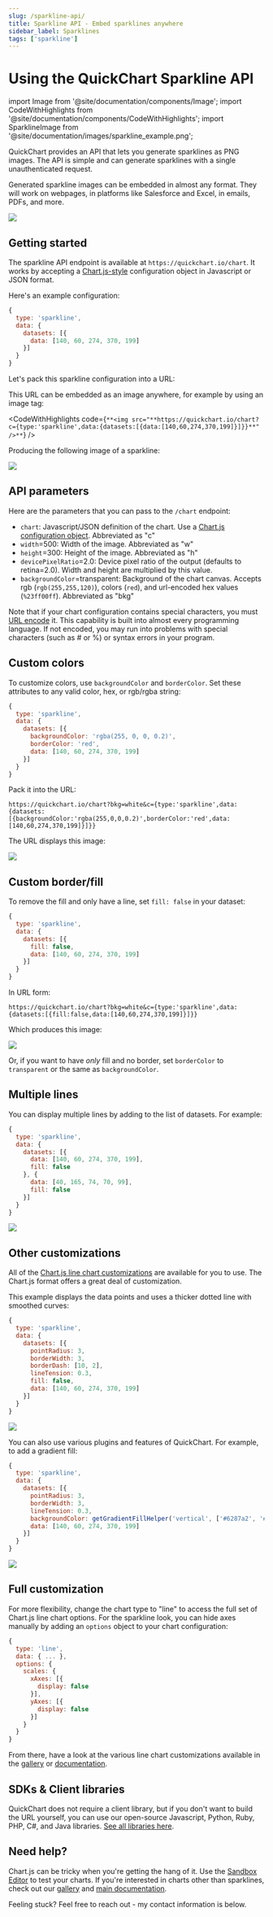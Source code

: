 ```yaml
---
slug: /sparkline-api/
title: Sparkline API - Embed sparklines anywhere
sidebar_label: Sparklines
tags: ['sparkline']
---
```


# Using the QuickChart Sparkline API

import Image from '@site/documentation/components/Image';
import CodeWithHighlights from '@site/documentation/components/CodeWithHighlights';
import SparklineImage from '@site/documentation/images/sparkline_example.png';

QuickChart provides an API that lets you generate sparklines as PNG images. The API is simple and can generate sparklines with a single unauthenticated request.

Generated sparkline images can be embedded in almost any format. They will work on webpages, in platforms like Salesforce and Excel, in emails, PDFs, and more.

<Image noBorder maxWidth={500} src={SparklineImage} caption="An example of QuickChart sparklines embedded in an application."/>

## Getting started

The sparkline API endpoint is available at `https://quickchart.io/chart`. It works by accepting a [Chart.js-style](https://chartjs.org/) configuration object in Javascript or JSON format.

Here's an example configuration:

```js
{
  type: 'sparkline',
  data: {
    datasets: [{
      data: [140, 60, 274, 370, 199]
    }]
  }
}
```

Let's pack this sparkline configuration into a URL:

<CodeWithHighlights code="**https://quickchart.io/chart?c=**{type:'sparkline',data:{datasets:[{data:[140,60,274,370,199]}]}}" />

This URL can be embedded as an image anywhere, for example by using an image tag:

<CodeWithHighlights code={`**<img src="**https://quickchart.io/chart?c={type:'sparkline',data:{datasets:[{data:[140,60,274,370,199]}]}}**" />**`} />

Producing the following image of a sparkline:

<Image noBorder maxWidth={500} src="https://quickchart.io/chart?bkg=white&c=%7B%0A%20%20type%3A%20%27sparkline%27%2C%0A%20%20data%3A%20%7B%0A%20%20%20%20datasets%3A%20%5B%7B%0A%20%20%20%20%20%20data%3A%20%5B140%2C%2060%2C%20274%2C%20370%2C%20199%5D%0A%20%20%20%20%7D%5D%0A%20%20%7D%0A%7D"/>

## API parameters

Here are the parameters that you can pass to the `/chart` endpoint:

- `chart`: Javascript/JSON definition of the chart. Use a [Chart.js configuration object](https://www.chartjs.org/docs/2.9.4/charts/). Abbreviated as "c"
- `width`=500: Width of the image. Abbreviated as "w"
- `height`=300: Height of the image. Abbreviated as "h"
- `devicePixelRatio`=2.0: Device pixel ratio of the output (defaults to retina=2.0). Width and height are multiplied by this value.
- `backgroundColor`=transparent: Background of the chart canvas. Accepts rgb (`rgb(255,255,120)`), colors (`red`), and url-encoded hex values (`%23ff00ff`). Abbreviated as "bkg"

Note that if your chart configuration contains special characters, you must [URL encode](https://www.urlencoder.io) it. This capability is built into almost every programming language. If not encoded, you may run into problems with special characters (such as # or %) or syntax errors in your program.

## Custom colors

To customize colors, use `backgroundColor` and `borderColor`. Set these attributes to any valid color, hex, or rgb/rgba string:

```js
{
  type: 'sparkline',
  data: {
    datasets: [{
      backgroundColor: 'rgba(255, 0, 0, 0.2)',
      borderColor: 'red',
      data: [140, 60, 274, 370, 199]
    }]
  }
}
```

Pack it into the URL:

```
https://quickchart.io/chart?bkg=white&c={type:'sparkline',data:{datasets:[{backgroundColor:'rgba(255,0,0,0.2)',borderColor:'red',data:[140,60,274,370,199]}]}}
```

The URL displays this image:

<Image noBorder maxWidth={500} src="https://quickchart.io/chart?bkg=white&c=%7B%0A%20%20type%3A%20%27sparkline%27%2C%0A%20%20data%3A%20%7B%0A%20%20%20%20datasets%3A%20%5B%7B%0A%20%20%20%20%20%20backgroundColor%3A%20%27rgba(255%2C%200%2C%200%2C%200.2)%27%2C%0A%20%20%20%20%20%20borderColor%3A%20%27red%27%2C%0A%20%20%20%20%20%20data%3A%20%5B140%2C%2060%2C%20274%2C%20370%2C%20199%5D%0A%20%20%20%20%7D%5D%0A%20%20%7D%0A%7D"/>

## Custom border/fill

To remove the fill and only have a line, set `fill: false` in your dataset:

```js
{
  type: 'sparkline',
  data: {
    datasets: [{
      fill: false,
      data: [140, 60, 274, 370, 199]
    }]
  }
}
```

In URL form:

```
https://quickchart.io/chart?bkg=white&c={type:'sparkline',data:{datasets:[{fill:false,data:[140,60,274,370,199]}]}}
```

Which produces this image:

<Image noBorder maxWidth={500} src="https://quickchart.io/chart?bkg=white&c=%7B%0A%20%20type%3A%20%27sparkline%27%2C%0A%20%20data%3A%20%7B%0A%20%20%20%20datasets%3A%20%5B%7B%0A%20%20%20%20%20%20fill%3A%20false%2C%0A%20%20%20%20%20%20data%3A%20%5B140%2C%2060%2C%20274%2C%20370%2C%20199%5D%0A%20%20%20%20%7D%5D%0A%20%20%7D%0A%7D"/>

Or, if you want to have _only_ fill and no border, set `borderColor` to `transparent` or the same as `backgroundColor`.

## Multiple lines

You can display multiple lines by adding to the list of datasets. For example:

```js
{
  type: 'sparkline',
  data: {
    datasets: [{
      data: [140, 60, 274, 370, 199],
      fill: false
    }, {
      data: [40, 165, 74, 70, 99],
      fill: false
    }]
  }
}
```

<Image noBorder maxWidth={500} src="https://quickchart.io/chart?bkg=white&c=%7B%0A%20%20type%3A%20%27sparkline%27%2C%0A%20%20data%3A%20%7B%0A%20%20%20%20datasets%3A%20%5B%7B%0A%20%20%20%20%20%20data%3A%20%5B140%2C%2060%2C%20274%2C%20370%2C%20199%5D%2C%0A%20%20%20%20%20%20fill%3A%20false%0A%20%20%20%20%7D%2C%20%7B%0A%20%20%20%20%20%20data%3A%20%5B40%2C%20165%2C%2074%2C%2070%2C%2099%5D%2C%0A%20%20%20%20%20%20fill%3A%20false%0A%20%20%20%20%7D%5D%0A%20%20%7D%0A%7D"/>

## Other customizations

All of the [Chart.js line chart customizations](https://www.chartjs.org/docs/2.9.4/charts/line.html) are available for you to use. The Chart.js format offers a great deal of customization.

This example displays the data points and uses a thicker dotted line with smoothed curves:

```js
{
  type: 'sparkline',
  data: {
    datasets: [{
      pointRadius: 3,
      borderWidth: 3,
      borderDash: [10, 2],
      lineTension: 0.3,
      fill: false,
      data: [140, 60, 274, 370, 199]
    }]
  }
}
```

<Image noBorder maxWidth={500} src="https://quickchart.io/chart?bkg=white&c=%7B%0A%20%20type%3A%20%27sparkline%27%2C%0A%20%20data%3A%20%7B%0A%20%20%20%20datasets%3A%20%5B%7B%0A%20%20%20%20%20%20pointRadius%3A%203%2C%0A%20%20%20%20%20%20borderWidth%3A%203%2C%0A%20%20%20%20%20%20borderDash%3A%20%5B10%2C%202%5D%2C%0A%20%20%20%20%20%20lineTension%3A%200.3%2C%0A%20%20%20%20%20%20fill%3A%20false%2C%0A%20%20%20%20%20%20data%3A%20%5B140%2C%2060%2C%20274%2C%20370%2C%20199%5D%0A%20%20%20%20%7D%5D%0A%20%20%7D%0A%7D"/>

You can also use various plugins and features of QuickChart. For example, to add a gradient fill:

```js
{
  type: 'sparkline',
  data: {
    datasets: [{
      pointRadius: 3,
      borderWidth: 3,
      lineTension: 0.3,
      backgroundColor: getGradientFillHelper('vertical', ['#6287a2', '#e9ecf4']),
      data: [140, 60, 274, 370, 199]
    }]
  }
}
```

<Image noBorder maxWidth={500} src="https://quickchart.io/chart?c=%7B%0A%20%20type%3A%20%27sparkline%27%2C%0A%20%20data%3A%20%7B%0A%20%20%20%20datasets%3A%20%5B%7B%0A%20%20%20%20%20%20pointRadius%3A%203%2C%0A%20%20%20%20%20%20borderWidth%3A%203%2C%0A%20%20%20%20%20%20lineTension%3A%200.3%2C%0A%20%20%20%20%20%20backgroundColor%3A%20getGradientFillHelper(%27vertical%27%2C%20%5B%27%236287a2%27%2C%20%27%23e9ecf4%27%5D)%2C%0A%20%20%20%20%20%20data%3A%20%5B140%2C%2060%2C%20274%2C%20370%2C%20199%5D%0A%20%20%20%20%7D%5D%0A%20%20%7D%0A%7D"/>

## Full customization

For more flexibility, change the chart type to "line" to access the full set of Chart.js line chart options. For the sparkline look, you can hide axes manually by adding an `options` object to your chart configuration:

```js
{
  type: 'line',
  data: { ... },
  options: {
    scales: {
      xAxes: [{
        display: false
      }],
      yAxes: [{
        display: false
      }]
    }
  }
}
```

From there, have a look at the various line chart customizations available in the [gallery](https://quickchart.io/gallery/) or [documentation](/documentation/).

## SDKs & Client libraries

QuickChart does not require a client library, but if you don't want to build the URL yourself, you can use our open-source Javascript, Python, Ruby, PHP, C#, and Java libraries. [See all libraries here](/documentation/using-the-api/client-libraries/).

## Need help?

Chart.js can be tricky when you're getting the hang of it. Use the [Sandbox Editor](https://quickchart.io/sandbox/) to test your charts. If you're interested in charts other than sparklines, check out our [gallery](https://quickchart.io/gallery/) and [main documentation](/documentation/).

Feeling stuck? Feel free to reach out - my contact information is below.
